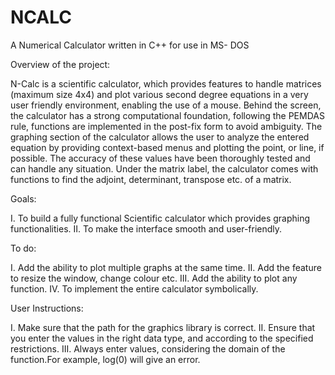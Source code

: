 # NCALC
A Numerical Calculator written in C++ for use in MS- DOS

Overview of the project: 

N-Calc is a scientific calculator, which provides features to handle matrices (maximum
size 4x4) and plot various second degree equations in a very user friendly environment,
enabling the use of a mouse. Behind the screen, the calculator has a strong
computational foundation, following the PEMDAS rule, functions are implemented in the
post-fix form to avoid ambiguity. The graphing section of the calculator allows the user
to analyze the entered equation by providing context-based menus and plotting the
point, or line, if possible. The accuracy of these values have been thoroughly tested and
can handle any situation. Under the matrix label, the calculator comes with functions to
find the adjoint, determinant, transpose etc. of a matrix.

Goals:

I. To build a fully functional Scientific calculator which provides graphing
functionalities.
II. To make the interface smooth and user-friendly.

To do:

I. Add the ability to plot multiple graphs at the same time.
II. Add the feature to resize the window, change colour etc.
III. Add the ability to plot any function.
IV. To implement the entire calculator symbolically.

User Instructions:

I. Make sure that the path for the graphics library is correct.
II. Ensure that you enter the values in the right data type, and according to the
specified restrictions.
III. Always enter values, considering the domain of the function.For example, log(0)
will give an error.
